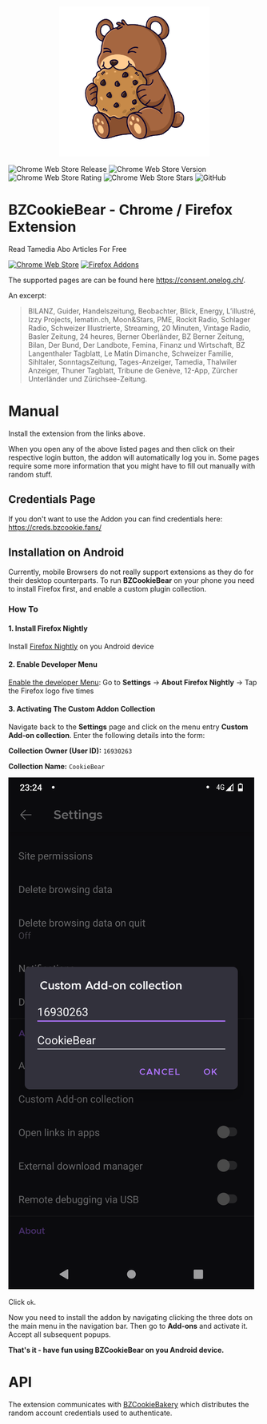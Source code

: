 <p align="center">
  <img height="300rem" src="https://raw.githubusercontent.com/jsalamander/BZCookieBear/main/assets/cookie_bear.png" alt="Cookie Bear"/>
</p>


![Chrome Web Store Release](https://github.com/jsalamander/BZCookieBear/actions/workflows/release.yml/badge.svg)
![Chrome Web Store Version](https://badgen.net/chrome-web-store/v/jbhjncaphhkhhdhcjdpdcnjpeplgbhah)
![Chrome Web Store Rating](https://badgen.net/chrome-web-store/rating/jbhjncaphhkhhdhcjdpdcnjpeplgbhah)
![Chrome Web Store Stars](https://badgen.net/chrome-web-store/stars/jbhjncaphhkhhdhcjdpdcnjpeplgbhah)
![GitHub](https://img.shields.io/github/license/jsalamander/BZCookieBear)

# BZCookieBear - Chrome / Firefox Extension
 Read Tamedia Abo Articles For Free
 
 [![Chrome Web Store](https://storage.googleapis.com/chrome-gcs-uploader.appspot.com/image/WlD8wC6g8khYWPJUsQceQkhXSlv1/mPGKYBIR2uCP0ApchDXE.png)](https://chrome.google.com/webstore/detail/cookiebear-gratis-bz-abo/jbhjncaphhkhhdhcjdpdcnjpeplgbhah?hl=de)
 [![Firefox Addons](https://ffp4g1ylyit3jdyti1hqcvtb-wpengine.netdna-ssl.com/addons/files/2015/11/get-the-addon.png)](https://addons.mozilla.org/de/firefox/addon/cookiebear-gratis-bz-abo/?utm_source=addons.mozilla.org&utm_medium=referral&utm_content=search)

 The supported pages are can be found here https://consent.onelog.ch/.

 An excerpt:

 >BILANZ, Guider, Handelszeitung, Beobachter, Blick, Energy, L’illustré, Izzy Projects, lematin.ch, Moon&Stars, PME, Rockit Radio, Schlager Radio, Schweizer Illustrierte, Streaming, 20 Minuten, Vintage Radio, Basler Zeitung, 24 heures, Berner Oberländer, BZ Berner Zeitung, Bilan, Der Bund, Der Landbote, Femina, Finanz und Wirtschaft, BZ Langenthaler Tagblatt, Le Matin Dimanche, Schweizer Familie, Sihltaler, SonntagsZeitung, Tages-Anzeiger, Tamedia, Thalwiler Anzeiger, Thuner Tagblatt, Tribune de Genève, 12-App, Zürcher Unterländer und Zürichsee-Zeitung. 

 
 # Manual

 Install the extension from the links above.

 When you open any of the above listed pages and then click on their respective login button, the addon will automatically log you in. Some pages require some more information that you might have to fill out manually with random stuff.

 ## Credentials Page

 If you don't want to use the Addon you can find credentials here:  https://creds.bzcookie.fans/

## Installation on Android
Currently, mobile Browsers do not really support extensions as they do for their desktop counterparts.
To run **BZCookieBear** on your phone you need to install Firefox first, and enable a custom plugin collection.

### How To

#### 1. Install Firefox Nightly
Install [Firefox Nightly](https://play.google.com/store/apps/details?id=org.mozilla.fenix&hl=en&gl=US) on you Android device

#### 2. Enable Developer Menu
[Enable the developer Menu](https://blog.mozilla.org/addons/2020/09/29/expanded-extension-support-in-firefox-for-android-nightly/): Go to **Settings** -> **About Firefox Nightly** -> Tap the Firefox logo five times

#### 3. Activating The Custom Addon Collection
Navigate back to the **Settings** page and click on the menu entry **Custom Add-on collection**.
Enter the following details into the form:

**Collection Owner (User ID):** `16930263`

**Collection Name:** `CookieBear`

![Custom Addon Collection Details](assets/firefox_nightly_android/custom_addon_collection.png "Custom Addon Collection Details")

Click `ok`.

Now you need to install the addon by navigating clicking the three dots 
on the main menu in the navigation bar. Then go to **Add-ons** and activate it.
Accept all subsequent popups.

**That's it - have fun using BZCookieBear on you Android device.**


# API
The extension communicates with [BZCookieBakery](https://github.com/jsalamander/BZCookieBakery) which distributes the random account credentials used to authenticate.
